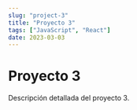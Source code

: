 ```yaml
---
slug: "project-3"
title: "Proyecto 3"
tags: ["JavaScript", "React"]
date: 2023-03-03
---
```


# Proyecto 3

Descripción detallada del proyecto 3.
